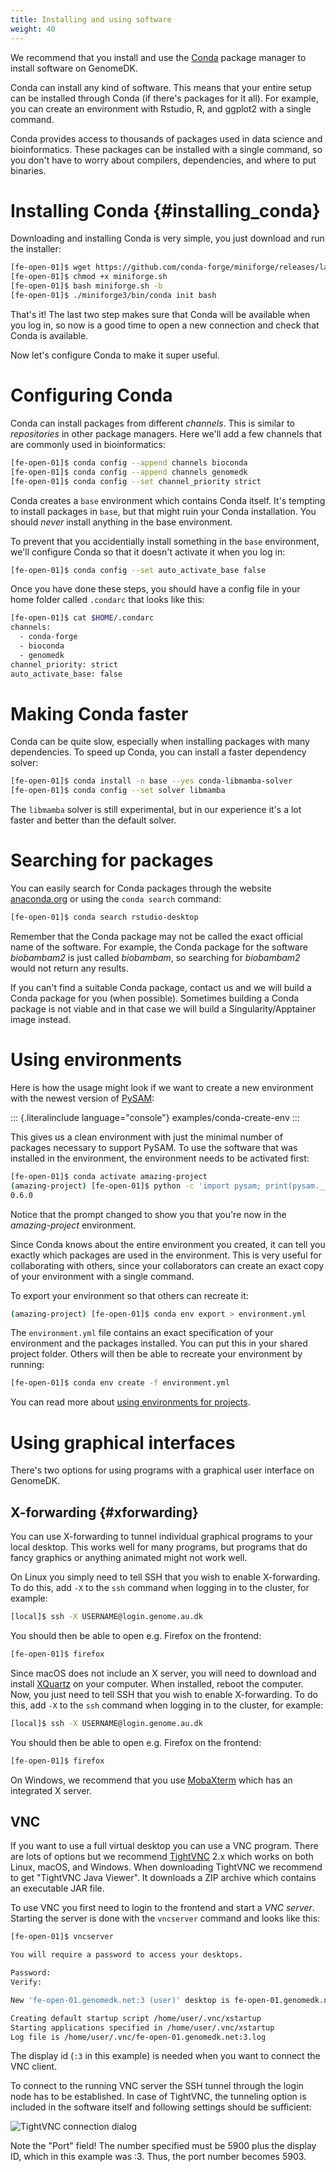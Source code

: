 ```yaml
---
title: Installing and using software
weight: 40
---
```


We recommend that you install and use the [Conda](https://conda.io/docs/)
package manager to install software on GenomeDK.

Conda can install any kind of software. This means that your entire
setup can be installed through Conda (if there's packages for it all).
For example, you can create an environment with Rstudio, R, and ggplot2
with a single command.

Conda provides access to thousands of packages used in data science and
bioinformatics. These packages can be installed with a single command, so you
don't have to worry about compilers, dependencies, and where to put binaries.

# Installing Conda {#installing_conda}

Downloading and installing Conda is very simple, you just download and
run the installer:

```bash
[fe-open-01]$ wget https://github.com/conda-forge/miniforge/releases/latest/download/Miniforge3-Linux-x86_64.sh -O miniforge.sh
[fe-open-01]$ chmod +x miniforge.sh
[fe-open-01]$ bash miniforge.sh -b
[fe-open-01]$ ./miniforge3/bin/conda init bash
```

That's it! The last two step makes sure that Conda will be available
when you log in, so now is a good time to open a new connection and
check that Conda is available.

Now let's configure Conda to make it super useful.

# Configuring Conda

Conda can install packages from different *channels*. This is similar to
*repositories* in other package managers. Here we'll add a few channels
that are commonly used in bioinformatics:

```bash
[fe-open-01]$ conda config --append channels bioconda
[fe-open-01]$ conda config --append channels genomedk
[fe-open-01]$ conda config --set channel_priority strict
```

Conda creates a `base` environment which contains Conda itself. It's
tempting to install packages in `base`, but that might ruin your Conda
installation. You should *never* install anything in the base
environment.

To prevent that you accidentially install something in the `base`
environment, we'll configure Conda so that it doesn't activate it when
you log in:

```bash
[fe-open-01]$ conda config --set auto_activate_base false
```

Once you have done these steps, you should have a config file in your
home folder called `.condarc` that looks like this:

```bash
[fe-open-01]$ cat $HOME/.condarc
channels:
  - conda-forge
  - bioconda
  - genomedk
channel_priority: strict
auto_activate_base: false
```

# Making Conda faster

Conda can be quite slow, especially when installing packages with many
dependencies. To speed up Conda, you can install a faster dependency solver:

```bash
[fe-open-01]$ conda install -n base --yes conda-libmamba-solver
[fe-open-01]$ conda config --set solver libmamba
```

The `libmamba` solver is still experimental, but in our experience it's a lot
faster and better than the default solver.

# Searching for packages

You can easily search for Conda packages through the website
[anaconda.org](https://anaconda.org/) or using the
`conda search` command:

```bash
[fe-open-01]$ conda search rstudio-desktop
```

Remember that the Conda package may not be called the exact official
name of the software. For example, the Conda package for the software
*biobambam2* is just called *biobambam*, so searching for *biobambam2*
would not return any results.

If you can't find a suitable Conda package, contact us and we will build a Conda
package for you (when possible). Sometimes building a Conda package is not
viable and in that case we will build a Singularity/Apptainer image instead.

# Using environments

Here is how the usage might look if we want to create a new environment
with the newest version of
[PySAM](http://pysam.readthedocs.io/en/stable/):

::: {.literalinclude language="console"}
examples/conda-create-env
:::

This gives us a clean environment with just the minimal number of
packages necessary to support PySAM. To use the software that was
installed in the environment, the environment needs to be activated
first:

```bash
[fe-open-01]$ conda activate amazing-project
(amazing-project) [fe-open-01]$ python -c 'import pysam; print(pysam.__version__)'
0.6.0
```

Notice that the prompt changed to show you that you're now in the
*amazing-project* environment.

Since Conda knows about the entire environment you created, it can tell
you exactly which packages are used in the environment. This is very
useful for collaborating with others, since your collaborators can
create an exact copy of your environment with a single command.

To export your environment so that others can recreate it:

```bash
(amazing-project) [fe-open-01]$ conda env export > environment.yml
```

The `environment.yml` file contains an
exact specification of your environment and the packages installed. You
can put this in your shared project folder. Others will then be able to
recreate your environment by running:

```bash
[fe-open-01]$ conda env create -f environment.yml
```

You can read more about [using environments for projects](/docs/best-practices/).

# Using graphical interfaces

There's two options for using programs with a graphical user interface
on GenomeDK.

## X-forwarding {#xforwarding}

You can use X-forwarding to tunnel individual graphical programs to your
local desktop. This works well for many programs, but programs that do
fancy graphics or anything animated might not work well.

On Linux you simply need to tell SSH that you wish to enable
X-forwarding. To do this, add `-X` to the `ssh` command when logging in to the cluster, for example:

```bash
[local]$ ssh -X USERNAME@login.genome.au.dk
```

You should then be able to open e.g. Firefox on the frontend:

```bash
[fe-open-01]$ firefox
```

Since macOS does not include an X server, you will need to download and
install [XQuartz](https://www.xquartz.org/) on your computer. When
installed, reboot the computer. Now, you just need to tell SSH that you
wish to enable X-forwarding. To do this, add `-X` to the
`ssh` command when logging in to the
cluster, for example:

```bash
[local]$ ssh -X USERNAME@login.genome.au.dk
```

You should then be able to open e.g. Firefox on the frontend:

```bash
[fe-open-01]$ firefox
```

On Windows, we recommend that you use
[MobaXterm](https://mobaxterm.mobatek.net/) which has an integrated X
server.

## VNC

If you want to use a full virtual desktop you can use a VNC program.
There are lots of options but we recommend
[TightVNC](https://www.tightvnc.com/download.php) 2.x which works on
both Linux, macOS, and Windows. When downloading TightVNC we recommend
to get "TightVNC Java Viewer". It downloads a ZIP archive which
contains an executable JAR file.

To use VNC you first need to login to the frontend and start a *VNC
server*. Starting the server is done with the `vncserver` command and
looks like this:

```bash
[fe-open-01]$ vncserver

You will require a password to access your desktops.

Password:
Verify:

New 'fe-open-01.genomedk.net:3 (user)' desktop is fe-open-01.genomedk.net:3

Creating default startup script /home/user/.vnc/xstartup
Starting applications specified in /home/user/.vnc/xstartup
Log file is /home/user/.vnc/fe-open-01.genomedk.net:3.log
```

The display id (`:3` in this example) is needed when you want to connect
the VNC client.

To connect to the running VNC server the SSH tunnel through the login
node has to be established. In case of TightVNC, the tunneling option is
included in the software itself and following settings should be
sufficient:

![TightVNC connection dialog](../tightvnc.png)

Note the "Port" field! The number specified must be 5900 plus the
display ID, which in this example was :3. Thus, the port number becomes
5903.
